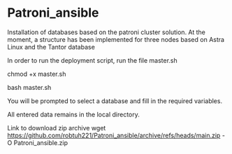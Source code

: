 # Patroni_ansible

Installation of databases based on the patroni cluster solution. 
At the moment, a structure has been implemented for three nodes based on Astra Linux and the Tantor database 

In order to run the deployment script, run the file master.sh 

chmod +x master.sh

bash master.sh

You will be prompted to select a database and fill in the required variables.

All entered data remains in the local directory.

Link to download zip archive
wget https://github.com/robtuh221/Patroni_ansible/archive/refs/heads/main.zip -O Patroni_ansible.zip
